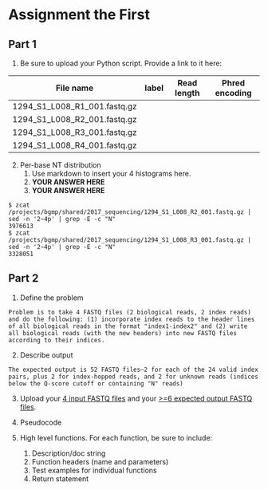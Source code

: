 # Assignment the First

## Part 1
1. Be sure to upload your Python script. Provide a link to it here:

| File name | label | Read length | Phred encoding |
|---|---|---|---|
| 1294_S1_L008_R1_001.fastq.gz |  |  |  |
| 1294_S1_L008_R2_001.fastq.gz |  |  |  |
| 1294_S1_L008_R3_001.fastq.gz |  |  |  |
| 1294_S1_L008_R4_001.fastq.gz |  |  |  |

2. Per-base NT distribution
    1. Use markdown to insert your 4 histograms here.
    2. **YOUR ANSWER HERE**
    3. **YOUR ANSWER HERE**

```
$ zcat /projects/bgmp/shared/2017_sequencing/1294_S1_L008_R2_001.fastq.gz | sed -n '2~4p' | grep -E -c "N"
3976613
$ zcat /projects/bgmp/shared/2017_sequencing/1294_S1_L008_R3_001.fastq.gz | sed -n '2~4p' | grep -E -c "N"
3328051
```
## Part 2
1. Define the problem
```
Problem is to take 4 FASTQ files (2 biological reads, 2 index reads) and do the following: (1) incorporate index reads to the header lines of all biological reads in the format "index1-index2" and (2) write all biological reads (with the new headers) into new FASTQ files according to their indices.
```
2. Describe output
```
The expected output is 52 FASTQ files—2 for each of the 24 valid index pairs, plus 2 for index-hopped reads, and 2 for unknown reads (indices below the Q-score cutoff or containing "N" reads)
```
3. Upload your [4 input FASTQ files](../TEST-input_FASTQ) and your [>=6 expected output FASTQ files](../TEST-output_FASTQ).

4. Pseudocode
5. High level functions. For each function, be sure to include:
    1. Description/doc string
    2. Function headers (name and parameters)
    3. Test examples for individual functions
    4. Return statement
